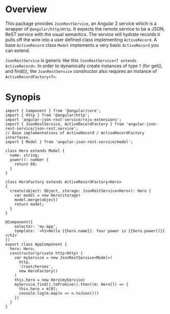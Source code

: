 # Overview
This package provides `JsonRestService`, an Angular 2 service which is a wrapper of `@angular/http/Http`. It expects the remote service to be a JSON, ReST service with the usual semantics. The service will hydrate records it pulls off the wire into a user defined class implementing `ActiveRecord`. A base `ActiveRecord` class `Model` implements a very basic `ActiveRecord` you can extend.

`JsonRestService` is generic like this `JsonRestService<T extends ActiveRecord>`. In order to dynamically create instances of type `T` (for get(), and find()), the `JsonRestService` constructor also requires an instance of `ActiveRecordFactory<T>`.

# Synopis

    import { Component } from '@angular/core';
    import { Http } from '@angular/http';
    import 'angular-json-rest-service/rxjs-extensions';
    import { JsonRestService, ActiveRecordFactory } from 'angular-json-rest-service/json-rest.service';
    // Base implementations of ActiveRecord / ActiveRecordFactory interfaces.
    import { Model } from 'angular-json-rest-service/model';

    class Hero extends Model {
      name: string;
      power(): number {
        return 69;
      }
    }

    class HeroFactory extends ActiveRecordFactory<Hero>
    {
      create(object: Object, storage: JsonRestService<Hero>): Hero {
        var model = new Hero(storage)
        model.merge(object)
        return model;
      }
    }

    @Component({
        selector: 'my-app',
        template: `<h1>Hello {{hero.name}}. Your power is {{hero.power()}}</h1>`
    })
    export class AppComponent {
      hero: Hero;
      constructor(private http:Http) {
        var myService = new JsonRestService<Model>(
          http,
          '/root/heroes',
          new HeroFactory()
        )
        this.hero = new Hero(myService)
        myService.find().toPromise().then((m: Hero[]) => {
          this.hero = m[0];
          console.log(m.map(n => n.toJson()))
        })
      }
    }
